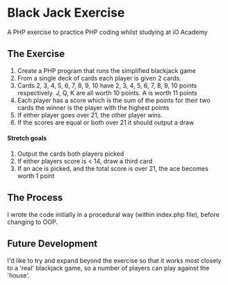 <h1>Black Jack Exercise</h1>
A PHP exercise to practice PHP coding whilst studying at iO Academy
<h2>The Exercise</h2>
<ol>
  <li>Create a PHP program that runs the simplified blackjack game</li>
  <li>From a single deck of cards each player is given 2 cards.</li>
  <li>Cards 2, 3, 4, 5, 6, 7, 8, 9, 10 have 2, 3, 4, 5, 6, 7, 8, 9, 10 points respectively. J, Q, K are all worth 10 points. A is worth 11 points</li>
  <li>Each player has a score which is the sum of the points for their two cards the winner is the player with the highest points</li>
  <li>If either player goes over 21, the other player wins.</li>
  <li>If the scores are equal or both over 21 it should output a draw</li>
</ol>
<h4>Stretch goals</h4>
<ol>
  <li>Output the cards both players picked</li>
  <li>If either players score is < 14, draw a third card</li>
  <li>If an ace is picked, and the total score is over 21, the ace becomes worth 1 point</li>
</ol>

<h2>The Process</h2>
I wrote the code initially in a procedural way (within index.php file), before changing to OOP.

<h2>Future Development</h2>
I'd like to try and expand beyond the exercise so that it works most closely to a 'real' blackjack game, so a number of players can play against the 'house'. 
